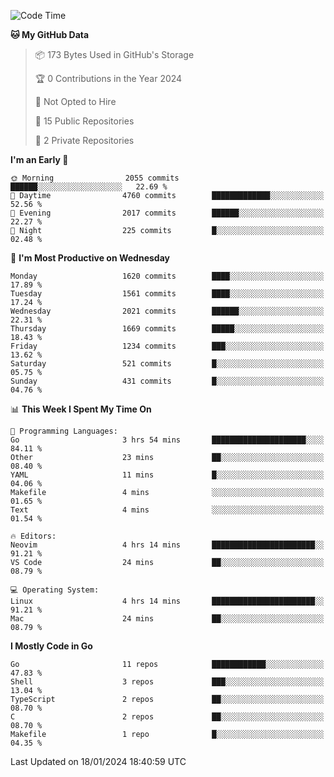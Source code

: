 <!--START_SECTION:waka-->
![Code Time](http://img.shields.io/badge/Code%20Time-328%20hrs%2026%20mins-blue)

**🐱 My GitHub Data** 

> 📦 173 Bytes Used in GitHub's Storage 
 > 
> 🏆 0 Contributions in the Year 2024
 > 
> 🚫 Not Opted to Hire
 > 
> 📜 15 Public Repositories 
 > 
> 🔑 2 Private Repositories 
 > 
**I'm an Early 🐤** 

```text
🌞 Morning                2055 commits        ██████░░░░░░░░░░░░░░░░░░░   22.69 % 
🌆 Daytime                4760 commits        █████████████░░░░░░░░░░░░   52.56 % 
🌃 Evening                2017 commits        ██████░░░░░░░░░░░░░░░░░░░   22.27 % 
🌙 Night                  225 commits         █░░░░░░░░░░░░░░░░░░░░░░░░   02.48 % 
```
📅 **I'm Most Productive on Wednesday** 

```text
Monday                   1620 commits        ████░░░░░░░░░░░░░░░░░░░░░   17.89 % 
Tuesday                  1561 commits        ████░░░░░░░░░░░░░░░░░░░░░   17.24 % 
Wednesday                2021 commits        ██████░░░░░░░░░░░░░░░░░░░   22.31 % 
Thursday                 1669 commits        █████░░░░░░░░░░░░░░░░░░░░   18.43 % 
Friday                   1234 commits        ███░░░░░░░░░░░░░░░░░░░░░░   13.62 % 
Saturday                 521 commits         █░░░░░░░░░░░░░░░░░░░░░░░░   05.75 % 
Sunday                   431 commits         █░░░░░░░░░░░░░░░░░░░░░░░░   04.76 % 
```


📊 **This Week I Spent My Time On** 

```text
💬 Programming Languages: 
Go                       3 hrs 54 mins       █████████████████████░░░░   84.11 % 
Other                    23 mins             ██░░░░░░░░░░░░░░░░░░░░░░░   08.40 % 
YAML                     11 mins             █░░░░░░░░░░░░░░░░░░░░░░░░   04.06 % 
Makefile                 4 mins              ░░░░░░░░░░░░░░░░░░░░░░░░░   01.65 % 
Text                     4 mins              ░░░░░░░░░░░░░░░░░░░░░░░░░   01.54 % 

🔥 Editors: 
Neovim                   4 hrs 14 mins       ███████████████████████░░   91.21 % 
VS Code                  24 mins             ██░░░░░░░░░░░░░░░░░░░░░░░   08.79 % 

💻 Operating System: 
Linux                    4 hrs 14 mins       ███████████████████████░░   91.21 % 
Mac                      24 mins             ██░░░░░░░░░░░░░░░░░░░░░░░   08.79 % 
```

**I Mostly Code in Go** 

```text
Go                       11 repos            ████████████░░░░░░░░░░░░░   47.83 % 
Shell                    3 repos             ███░░░░░░░░░░░░░░░░░░░░░░   13.04 % 
TypeScript               2 repos             ██░░░░░░░░░░░░░░░░░░░░░░░   08.70 % 
C                        2 repos             ██░░░░░░░░░░░░░░░░░░░░░░░   08.70 % 
Makefile                 1 repo              █░░░░░░░░░░░░░░░░░░░░░░░░   04.35 % 
```




 Last Updated on 18/01/2024 18:40:59 UTC
<!--END_SECTION:waka-->
